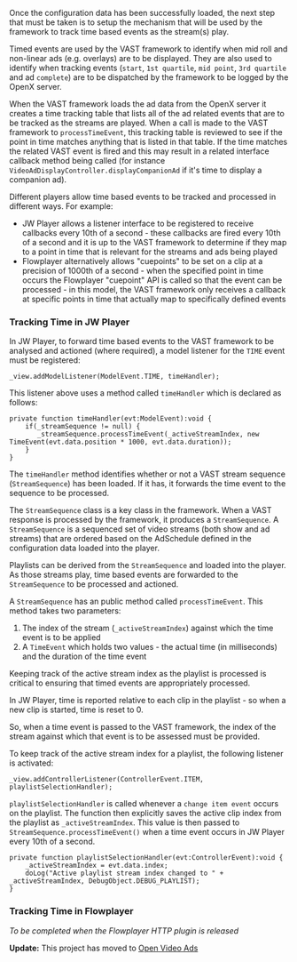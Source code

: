 Once the configuration data has been successfully loaded, the next step that must be taken is to setup the mechanism that will be used by the framework to track time based events as the stream(s) play.

Timed events are used by the VAST framework to identify when mid roll and non-linear ads (e.g. overlays) are to be displayed. They are also used to identify when tracking events (`start`, `1st quartile`, `mid point`, `3rd quartile` and ad `complete`) are to be dispatched by the framework to be logged by the OpenX server.

When the VAST framework loads the ad data from the OpenX server it creates a time tracking table that lists all of the ad related events that are to be tracked as the streams are played. When a call is made to the VAST framework to `processTimeEvent`, this tracking table is reviewed to see if the point in time matches anything that is listed in that table. If the time matches the related VAST event is fired and this may result in a related interface callback method being called (for instance `VideoAdDisplayController.displayCompanionAd` if it's time to display a companion ad).

Different players allow time based events to be tracked and processed in different ways. For example:

  * JW Player allows a listener interface to be registered to receive callbacks every 10th of a second - these callbacks are fired every 10th of a second and it is up to the VAST framework to determine if they map to a point in time that is relevant for the streams and ads being played
  * Flowplayer alternatively allows "cuepoints" to be set on a clip at a precision of 1000th of a second - when the specified point in time occurs the Flowplayer "cuepoint" API is called so that the event can be processed - in this model, the VAST framework only receives a callback at specific points in time that actually map to specifically defined events

### Tracking Time in JW Player ###

In JW Player, to forward time based events to the VAST framework to be analysed and actioned (where required), a model listener for the `TIME` event must be registered:

```
_view.addModelListener(ModelEvent.TIME, timeHandler);
```

This listener above uses a method called `timeHandler` which is declared as follows:

```
private function timeHandler(evt:ModelEvent):void {
    if(_streamSequence != null) {
       _streamSequence.processTimeEvent(_activeStreamIndex, new TimeEvent(evt.data.position * 1000, evt.data.duration));
    }
}
```

The `timeHandler` method identifies whether or not a VAST stream sequence (`StreamSequence`) has been loaded. If it has, it forwards the time event to the sequence to be processed.

The `StreamSequence` class is a key class in the framework. When a VAST response is processed by the framework, it produces a `StreamSequence`. A `StreamSequence` is a sequenced set of video streams (both show and ad streams) that are ordered based on the AdSchedule defined in the configuration data loaded into the player.

Playlists can be derived from the `StreamSequence` and loaded into the player. As those streams play, time based events are forwarded to the `StreamSequence` to be processed and actioned.

A `StreamSequence` has an public method called `processTimeEvent`. This method takes two parameters:

  1. The index of the stream (`_activeStreamIndex`) against which the time event is to be applied
  1. A `TimeEvent` which holds two values - the actual time (in milliseconds) and the duration of the time event

Keeping track of the active stream index as the playlist is processed is critical to ensuring that timed events are appropriately processed.

In JW Player, time is reported relative to each clip in the playlist - so when a new clip is started, time is reset to 0.

So, when a time event is passed to the VAST framework, the index of the stream against which that event is to be assessed must be provided.

To keep track of the active stream index for a playlist, the following listener is activated:

```
_view.addControllerListener(ControllerEvent.ITEM, playlistSelectionHandler);	
```

`playlistSelectionHandler` is called whenever a `change item event` occurs on the playlist. The function then explicitly saves the active clip index from the playlist as `_activeStreamIndex`. This value is then passed to `StreamSequence.processTimeEvent()` when a time event occurs in JW Player every 10th of a second.

```
private function playlistSelectionHandler(evt:ControllerEvent):void {
    _activeStreamIndex = evt.data.index;
    doLog("Active playlist stream index changed to " + _activeStreamIndex, DebugObject.DEBUG_PLAYLIST);
}
```

### Tracking Time in Flowplayer ###

_To be completed when the Flowplayer HTTP plugin is released_

**Update:** This project has moved to [Open Video Ads](http://code.google.com/p/open-video-ads)